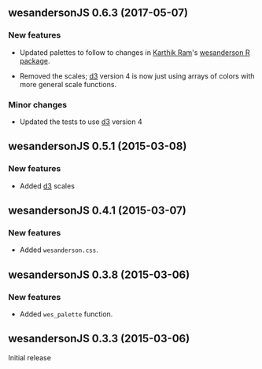 ## wesandersonJS 0.6.3 (2017-05-07)

### New features

- Updated palettes to follow to changes in
  [Karthik Ram](http://inundata.org/)'s
  [wesanderson R package](https://github.com/karthik/wesanderson).

- Removed the scales; [d3](https://d3js.org) version 4 is now just
  using arrays of colors with more general scale functions.

### Minor changes

- Updated the tests to use [d3](https://d3js.org) version 4



## wesandersonJS 0.5.1 (2015-03-08)

### New features

- Added [d3](https://d3js.org) scales



## wesandersonJS 0.4.1 (2015-03-07)

### New features

- Added `wesanderson.css`.



## wesandersonJS 0.3.8 (2015-03-06)

### New features

- Added `wes_palette` function.



## wesandersonJS 0.3.3 (2015-03-06)

Initial release
